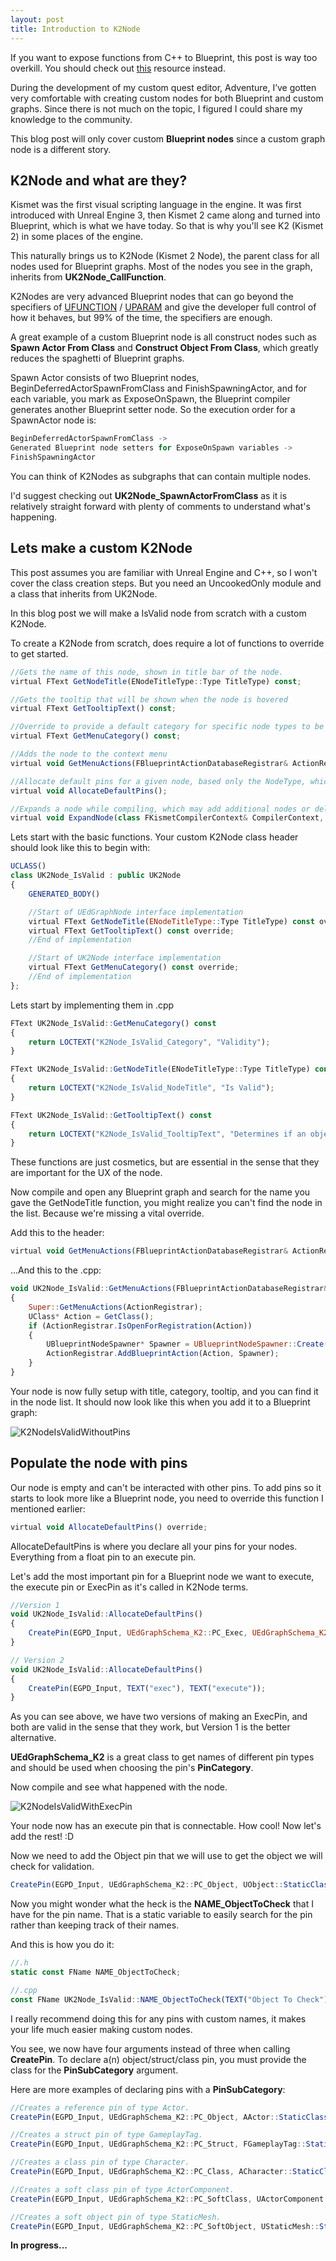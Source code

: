 ```yaml
---
layout: post
title: Introduction to K2Node
---
```


If you want to expose functions from C++ to Blueprint, this post is way too overkill. You should check out [this](https://docs.unrealengine.com/4.27/en-US/ProgrammingAndScripting/Blueprints/TechnicalGuide/ExtendingBlueprints/) resource instead.

During the development of my custom quest editor, Adventure, I’ve gotten very comfortable with creating custom nodes for both Blueprint and custom graphs. Since there is not much on the topic, I figured I could share my knowledge to the community. 

This blog post will only cover custom **Blueprint nodes** since a custom graph node is a different story.

## K2Node and what are they?

Kismet was the first visual scripting language in the engine. It was first introduced with Unreal Engine 3, then Kismet 2 came along and turned into Blueprint, which is what we have today. So that is why you'll see K2 (Kismet 2) in some places of the engine. 

This naturally brings us to K2Node (Kismet 2 Node), the parent class for all nodes used for Blueprint graphs. Most of the nodes you see in the graph, inherits from **UK2Node_CallFunction**.

K2Nodes are very advanced Blueprint nodes that can go beyond the specifiers of [UFUNCTION](https://benui.ca/unreal/ufunction/) / [UPARAM](https://benui.ca/unreal/uparam/) and give the developer full control of how it behaves, but 99% of the time, the specifiers are enough.

A great example of a custom Blueprint node is all construct nodes such as **Spawn Actor From Class** and **Construct Object From Class**, which greatly reduces the spaghetti of Blueprint graphs.

Spawn Actor consists of two Blueprint nodes, BeginDeferredActorSpawnFromClass and FinishSpawningActor, and for each variable, you mark as ExposeOnSpawn, the Blueprint compiler generates another Blueprint setter node. So the execution order for a SpawnActor node is:

```javascript
BeginDeferredActorSpawnFromClass ->
Generated Blueprint node setters for ExposeOnSpawn variables ->
FinishSpawningActor
``` 
You can think of K2Nodes as subgraphs that can contain multiple nodes.

I'd suggest checking out **UK2Node_SpawnActorFromClass** as it is relatively straight forward with plenty of comments to understand what's happening.

## Lets make a custom K2Node

This post assumes you are familiar with Unreal Engine and C++, so I won't cover the class creation steps. But you need an UncookedOnly module and a class that inherits from UK2Node. 

In this blog post we will make a IsValid node from scratch with a custom K2Node.

To create a K2Node from scratch, does require a lot of functions to override to get started.

```javascript
//Gets the name of this node, shown in title bar of the node.
virtual FText GetNodeTitle(ENodeTitleType::Type TitleType) const;

//Gets the tooltip that will be shown when the node is hovered
virtual FText GetTooltipText() const;

//Override to provide a default category for specific node types to be listed under.
virtual FText GetMenuCategory() const;

//Adds the node to the context menu
virtual void GetMenuActions(FBlueprintActionDatabaseRegistrar& ActionRegistrar) const;

//Allocate default pins for a given node, based only the NodeType, which should already be filled in.
virtual void AllocateDefaultPins();

//Expands a node while compiling, which may add additional nodes or delete this node.
virtual void ExpandNode(class FKismetCompilerContext& CompilerContext, UEdGraph* SourceGraph);
``` 

Lets start with the basic functions. Your custom K2Node class header should look like this to begin with:

```javascript
UCLASS()
class UK2Node_IsValid : public UK2Node
{
	GENERATED_BODY()

	//Start of UEdGraphNode interface implementation
	virtual FText GetNodeTitle(ENodeTitleType::Type TitleType) const override;
	virtual FText GetTooltipText() const override;
	//End of implementation

	//Start of UK2Node interface implementation
	virtual FText GetMenuCategory() const override;
	//End of implementation
};
```

Lets start by implementing them in .cpp

```javascript
FText UK2Node_IsValid::GetMenuCategory() const
{
	return LOCTEXT("K2Node_IsValid_Category", "Validity");
}

FText UK2Node_IsValid::GetNodeTitle(ENodeTitleType::Type TitleType) const
{
	return LOCTEXT("K2Node_IsValid_NodeTitle", "Is Valid");
}

FText UK2Node_IsValid::GetTooltipText() const
{
	return LOCTEXT("K2Node_IsValid_TooltipText", "Determines if an object is valid");
}
```

These functions are just cosmetics, but are essential in the sense that they are important for the UX of the node.

Now compile and open any Blueprint graph and search for the name you gave the GetNodeTitle function, you might realize you can't find the node in the list. Because we're missing a vital override.

Add this to the header:

```javascript
virtual void GetMenuActions(FBlueprintActionDatabaseRegistrar& ActionRegistrar) const override;
```

...And this to the .cpp: 

```javascript
void UK2Node_IsValid::GetMenuActions(FBlueprintActionDatabaseRegistrar& ActionRegistrar) const
{
	Super::GetMenuActions(ActionRegistrar);
	UClass* Action = GetClass();
	if (ActionRegistrar.IsOpenForRegistration(Action))
	{
		UBlueprintNodeSpawner* Spawner = UBlueprintNodeSpawner::Create(GetClass());
		ActionRegistrar.AddBlueprintAction(Action, Spawner);
	}
}
```

Your node is now fully setup with title, category, tooltip, and you can find it in the node list. It should now look like this when you add it to a Blueprint graph:

![K2NodeIsValidWithoutPins](https://raw.githubusercontent.com/OlssonDev/olssondev.github.io/master/assets/img/K2NodeIsValidWithoutPins.JPG)

## Populate the node with pins

Our node is empty and can't be interacted with other pins. To add pins so it starts to look more like a Blueprint node, you need to override this function I mentioned earlier:

```javascript
virtual void AllocateDefaultPins() override;
``` 

AllocateDefaultPins is where you declare all your pins for your nodes. Everything from a float pin to an execute pin.

Let's add the most important pin for a Blueprint node we want to execute, the execute pin or ExecPin as it's called in K2Node terms.

```javascript
//Version 1
void UK2Node_IsValid::AllocateDefaultPins()
{
	CreatePin(EGPD_Input, UEdGraphSchema_K2::PC_Exec, UEdGraphSchema_K2::PN_Execute);
}

// Version 2
void UK2Node_IsValid::AllocateDefaultPins()
{
	CreatePin(EGPD_Input, TEXT("exec"), TEXT("execute"));
}
``` 

As you can see above, we have two versions of making an ExecPin, and both are valid in the sense that they work, but Version 1 is the better alternative. 

**UEdGraphSchema_K2** is a great class to get names of different pin types and should be used when choosing the pin's **PinCategory**.

Now compile and see what happened with the node.

![K2NodeIsValidWithExecPin](https://raw.githubusercontent.com/OlssonDev/olssondev.github.io/master/assets/img/K2NodeIsValidWithExecPin.JPG)

Your node now has an execute pin that is connectable. How cool! Now let's add the rest! :D

Now we need to add the Object pin that we will use to get the object we will check for validation.

```javascript
CreatePin(EGPD_Input, UEdGraphSchema_K2::PC_Object, UObject::StaticClass(), NAME_ObjectToCheck);
``` 

Now you might wonder what the heck is the **NAME_ObjectToCheck** that I have for the pin name. That is a static variable to easily search for the pin rather than keeping track of their names.

And this is how you do it:

```javascript
//.h
static const FName NAME_ObjectToCheck;

//.cpp
const FName UK2Node_IsValid::NAME_ObjectToCheck(TEXT("Object To Check"));
```

I really recommend doing this for any pins with custom names, it makes your life much easier making custom nodes.

You see, we now have four arguments instead of three when calling **CreatePin**. To declare a(n) object/struct/class pin, you must provide the class for the **PinSubCategory** argument.

Here are more examples of declaring pins with a **PinSubCategory**:

```javascript
//Creates a reference pin of type Actor.
CreatePin(EGPD_Input, UEdGraphSchema_K2::PC_Object, AActor::StaticClass(), NAME_MyActorReferencePin);

//Creates a struct pin of type GameplayTag.
CreatePin(EGPD_Input, UEdGraphSchema_K2::PC_Struct, FGameplayTag::StaticStruct(), NAME_MyGameplayTagStructPin);

//Creates a class pin of type Character.
CreatePin(EGPD_Input, UEdGraphSchema_K2::PC_Class, ACharacter::StaticClass(), NAME_MyCharacterClassPin);

//Creates a soft class pin of type ActorComponent.
CreatePin(EGPD_Input, UEdGraphSchema_K2::PC_SoftClass, UActorComponent::StaticClass(), NAME_MyActorComponentSoftClassPin);

//Creates a soft object pin of type StaticMesh.
CreatePin(EGPD_Input, UEdGraphSchema_K2::PC_SoftObject, UStaticMesh::StaticClass(), NAME_MyStaticMeshSoftObjectPin);
``` 

**In progress...**